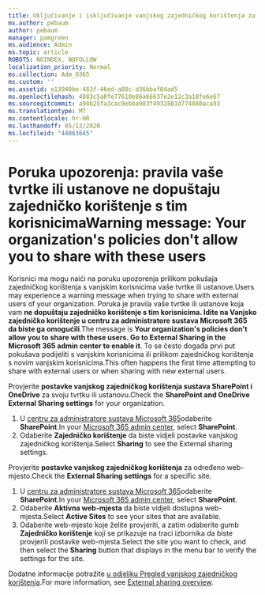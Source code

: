 ```yaml
---
title: Uključivanje i isključivanje vanjskog zajedničkog korištenja za SharePoint
ms.author: pebaum
author: pebaum
manager: pamgreen
ms.audience: Admin
ms.topic: article
ROBOTS: NOINDEX, NOFOLLOW
localization_priority: Normal
ms.collection: Adm_O365
ms.custom: ''
ms.assetid: e13940be-483f-46ed-a88c-d36bbaf04ad5
ms.openlocfilehash: 4883c5a8fe77610e86a66637e2e12c3a18fe6e67
ms.sourcegitcommit: a98b25fa3cac9ebba983f4932881d774880aca93
ms.translationtype: MT
ms.contentlocale: hr-HR
ms.lasthandoff: 05/13/2020
ms.locfileid: "44063645"
---
```

# <a name="warning-message-your-organizations-policies-dont-allow-you-to-share-with-these-users"></a><span data-ttu-id="17998-102">Poruka upozorenja: pravila vaše tvrtke ili ustanove ne dopuštaju zajedničko korištenje s tim korisnicima</span><span class="sxs-lookup"><span data-stu-id="17998-102">Warning message: Your organization's policies don't allow you to share with these users</span></span>

<span data-ttu-id="17998-103">Korisnici ma mogu naići na poruku upozorenja prilikom pokušaja zajedničkog korištenja s vanjskim korisnicima vaše tvrtke ili ustanove.</span><span class="sxs-lookup"><span data-stu-id="17998-103">Users may experience a warning message when trying to share with external users of your organization.</span></span> <span data-ttu-id="17998-104">Poruka je pravila vaše tvrtke ili ustanove koja vam **ne dopuštaju zajedničko korištenje s tim korisnicima. Idite na Vanjsko zajedničko korištenje u centru za administratore sustava Microsoft 365 da biste ga omogućili**.</span><span class="sxs-lookup"><span data-stu-id="17998-104">The message is **Your organization's policies don't allow you to share with these users. Go to External Sharing in the Microsoft 365 admin center to enable it**.</span></span> <span data-ttu-id="17998-105">To se često događa prvi put pokušava podijeliti s vanjskim korisnicima ili prilikom zajedničkog korištenja s novim vanjskim korisnicima.</span><span class="sxs-lookup"><span data-stu-id="17998-105">This often happens the first time attempting to share with external users or when sharing with new external users.</span></span>

<span data-ttu-id="17998-106">Provjerite **postavke vanjskog zajedničkog korištenja sustava SharePoint i OneDrive** za svoju tvrtku ili ustanovu.</span><span class="sxs-lookup"><span data-stu-id="17998-106">Check the **SharePoint and OneDrive External Sharing settings** for your organization.</span></span>

1. <span data-ttu-id="17998-107">U [centru za administratore sustava Microsoft 365](https://admin.microsoft.com/AdminPortal/Home#/homepage">https://admin.microsoft.com/)odaberite **SharePoint**.</span><span class="sxs-lookup"><span data-stu-id="17998-107">In your [Microsoft 365 admin center](https://admin.microsoft.com/AdminPortal/Home#/homepage">https://admin.microsoft.com/), select **SharePoint**.</span></span>
3. <span data-ttu-id="17998-108">Odaberite **Zajedničko korištenje** da biste vidjeli postavke vanjskog zajedničkog korištenja.</span><span class="sxs-lookup"><span data-stu-id="17998-108">Select **Sharing** to see the External sharing settings.</span></span>

<span data-ttu-id="17998-109">Provjerite **postavke vanjskog zajedničkog korištenja** za određeno web-mjesto.</span><span class="sxs-lookup"><span data-stu-id="17998-109">Check the **External Sharing settings** for a specific site.</span></span>

1. <span data-ttu-id="17998-110">U [centru za administratore sustava Microsoft 365](https://admin.microsoft.com/AdminPortal/Home#/homepage">https://admin.microsoft.com/)odaberite **SharePoint**.</span><span class="sxs-lookup"><span data-stu-id="17998-110">In your [Microsoft 365 admin center](https://admin.microsoft.com/AdminPortal/Home#/homepage">https://admin.microsoft.com/), select **SharePoint**.</span></span>
2. <span data-ttu-id="17998-111">Odaberite **Aktivna web-mjesta** da biste vidjeli dostupna web-mjesta.</span><span class="sxs-lookup"><span data-stu-id="17998-111">Select **Active Sites** to see your sites that are available.</span></span>
3. <span data-ttu-id="17998-112">Odaberite web-mjesto koje želite provjeriti, a zatim odaberite gumb **Zajedničko korištenje** koji se prikazuje na traci izbornika da biste provjerili postavke web-mjesta.</span><span class="sxs-lookup"><span data-stu-id="17998-112">Select the site you want to check, and then select the **Sharing** button that displays in the menu bar to verify the settings for the site.</span></span>

<span data-ttu-id="17998-113">Dodatne informacije potražite [u odjeljku Pregled vanjskog zajedničkog korištenja](https://docs.microsoft.com/sharepoint/external-sharing-overview).</span><span class="sxs-lookup"><span data-stu-id="17998-113">For more information, see [External sharing overview](https://docs.microsoft.com/sharepoint/external-sharing-overview).</span></span>